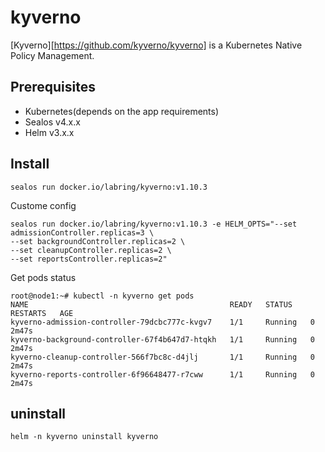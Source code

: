 # kyverno

[Kyverno][https://github.com/kyverno/kyverno] is a Kubernetes Native Policy Management.

## Prerequisites

- Kubernetes(depends on the app requirements)
- Sealos v4.x.x
- Helm v3.x.x

## Install

```shell
sealos run docker.io/labring/kyverno:v1.10.3
```

Custome config

```shell
sealos run docker.io/labring/kyverno:v1.10.3 -e HELM_OPTS="--set admissionController.replicas=3 \
--set backgroundController.replicas=2 \
--set cleanupController.replicas=2 \
--set reportsController.replicas=2"
```

Get pods status

```shell
root@node1:~# kubectl -n kyverno get pods
NAME                                             READY   STATUS    RESTARTS   AGE
kyverno-admission-controller-79dcbc777c-kvgv7    1/1     Running   0          2m47s
kyverno-background-controller-67f4b647d7-htqkh   1/1     Running   0          2m47s
kyverno-cleanup-controller-566f7bc8c-d4jlj       1/1     Running   0          2m47s
kyverno-reports-controller-6f96648477-r7cww      1/1     Running   0          2m47s
```

## uninstall

```shell
helm -n kyverno uninstall kyverno
```
